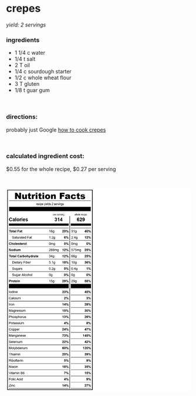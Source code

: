 # crepes
*yield: 2 servings*

### ingredients
- 1 1/4 c water
- 1/4 t salt
- 2 T oil
- 1/4 c sourdough starter
- 1/2 c whole wheat flour
- 3 T gluten
- 1/8 t guar gum

<br>

### directions:

probably just Google [how to cook crepes](https://www.google.com/search?q=how+to+cook+crepes)


<br>

### calculated ingredient cost:

$0.55 for the whole recipe, $0.27 per serving

<br>

![crepes nutrition facts](../../source/nutrition/nutrition_labels/crepes/nutrition_facts.png)